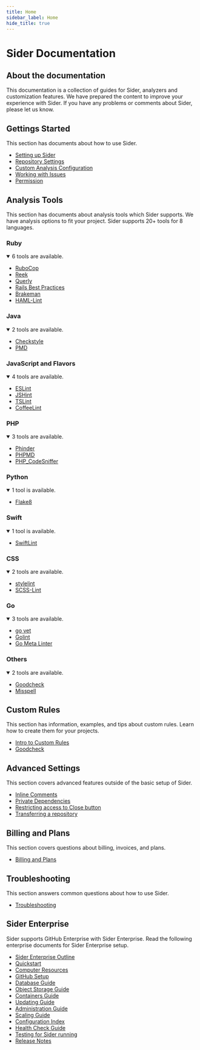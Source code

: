 ```yaml
---
title: Home
sidebar_label: Home
hide_title: true
---
```


# Sider Documentation

## About the documentation

This documentation is a collection of guides for Sider, analyzers and customization features.
We have prepared the content to improve your experience with Sider. If you have any problems or comments about Sider, please let us know.

## Gettings Started

This section has documents about how to use Sider.

* [Setting up Sider](./getting-started/setup.md)
* [Repository Settings](./getting-started/repository-settings.md)
* [Custom Analysis Configuration](./getting-started/custom-configuration.md)
* [Working with Issues](./getting-started/working-with-issues.md)
* [Permission](./getting-started/permissions.md)

## Analysis Tools

This section has documents about analysis tools which Sider supports. We have analysis options to fit your project. Sider supports 20+ tools for 8 languages.

### Ruby

<details open>
  <summary>6 tools are available.</summary>

  * [RuboCop](./tools/ruby/rubocop.md)
  * [Reek](./tools/ruby/reek.md)
  * [Querly](./tools/ruby/querly.md)
  * [Rails Best Practices](./tools/ruby/rails-bestpractices.md)
  * [Brakeman](./tools/ruby/brakeman.md)
  * [HAML-Lint](./tools/ruby/haml-lint.md)

</details>

### Java

<details open>
  <summary>2 tools are available.</summary>

  * [Checkstyle](./tools/java/checkstyle.md)
  * [PMD](./tools/java/pmd.md)

</details>

### JavaScript and Flavors

<details open>
  <summary>4 tools are available.</summary>

  * [ESLint](./tools/javascript/eslint.md)
  * [JSHint](./tools/javascript/tslint.md)
  * [TSLint](./tools/javascript/jshint.md)
  * [CoffeeLint](./tools/javascript/coffeelint.md)

</details>

### PHP

<details open>
  <summary>3 tools are available.</summary>

  * [Phinder](./tools/php/phinder.md)
  * [PHPMD](./tools/php/phpmd.md)
  * [PHP_CodeSniffer](./tools/php/codesniffer.md)

</details>

### Python

<details open>
  <summary>1 tool is available.</summary>

  * [Flake8](./tools/python/flake8.md)

</details>

### Swift

<details open>
  <summary>1 tool is available.</summary>

  * [SwiftLint](./tools/swift/swiftlint.md)

</details>

### CSS

<details open>
  <summary>2 tools are available.</summary>

  * [stylelint](./tools/css/stylelint.md)
  * [SCSS-Lint](./tools/css/scss-lint.md)

</details>

### Go

<details open>
  <summary>3 tools are available.</summary>

  * [go vet](./tools/go/govet.md)
  * [Golint](./tools/go/golint.md)
  * [Go Meta Linter](./tools/go/gometalinter.md)

</details>

### Others

<details open>
  <summary>2 tools are available.</summary>

  * [Goodcheck](./tools/others/goodcheck.md)
  * [Misspell](./tools/others/misspell.md)

</details>

## Custom Rules

This section has information, examples, and tips about custom rules. Learn how to create them for your projects.

* [Intro to Custom Rules](./custom-rules/introduction-to-custom-rules.md)
* [Goodcheck](./custom-rules/goodcheck.md)

## Advanced Settings

This section covers advanced features outside of the basic setup of Sider.

* [Inline Comments](./advanced-settings/inline-comments.md)
* [Private Dependencies](./advanced-settings/private-dependencies.md)
* [Restricting access to Close button](./advanced-settings/restricting-access-to-close-button.md)
* [Transferring a repository](./advanced-settings/transferring-a-repository.md)

## Billing and Plans

This section covers questions about billing, invoices, and plans. 

* [Billing and Plans](./billing-and-plans.md)

## Troubleshooting

This section answers common questions about how to use Sider.

* [Troubleshooting](./troubleshooting.md)

## Sider Enterprise

Sider supports GitHub Enterprise with Sider Enterprise.
Read the following enterprise documents for Sider Enterprise setup.

* [Sider Enterprise Outline](./enterprise/outline.md)
* [Quickstart](./enterprise/quickstart.md)
* [Computer Resources](./enterprise/resources.md)
* [GitHub Setup](./enterprise/github.md)
* [Database Guide](./enterprise/database.md)
* [Object Storage Guide](./enterprise/storage.md)
* [Containers Guide](./enterprise/containers.md)
* [Updating Guide](./enterprise/updating.md)
* [Administration Guide](./enterprise/administration.md)
* [Scaling Guide](./enterprise/scaling.md)
* [Configuration Index](./enterprise/config.md)
* [Health Check Guide](./enterprise/healthcheck.md)
* [Testing for Sider running](./enterprise/testing/guide.md)
* [Release Notes](./enterprise/releases/changelog.md)
